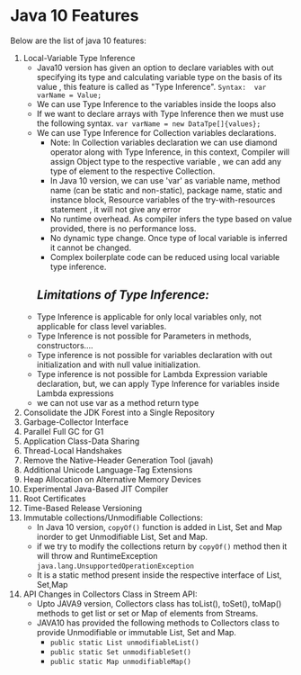 # Java 10 Features

Below are the list of java 10 features:

1) Local-Variable Type Inference
    * Java10 version has given an option to declare variables with out specifying its type  and
      calculating variable type on the basis of its value , this feature is called as "Type
      Inference".
        ` Syntax: 
        var varName = Value; `
    * We can use Type Inference to the variables inside the loops also
    * If we want to declare arrays with Type Inference then we must use the following syntax.
      `var varName = new DataTpe[]{values};`
    * We can use Type Inference for Collection variables declarations.
      * Note: In Collection variables declaration we can use diamond operator along with Type
        Inference, in this context, Compiler will assign Object type to the respective variable , we
        can add any type of element to the respective Collection.
      * In Java 10 version, we can use 'var' as variable name, method name (can be static and non-static), package name, static and instance block, Resource variables of the try-with-resources statement , it will not give any error
      * No runtime overhead. As compiler infers the type based on value provided, there is no performance loss. 
      * No dynamic type change. Once type of local variable is inferred it cannot be changed. 
      * Complex boilerplate code can be reduced using local variable type inference.
      ## ***Limitations of Type Inference:***
   * Type Inference is applicable for only local variables only, not applicable for class level
     variables.
   * Type Inference is not possible for Parameters in methods, constructors....
   *  Type inference is not possible for variables declaration with out initialization and with
      null value initialization.
   * Type inference is not possible for Lambda Expression variable declaration, but, we can
     apply Type Inference for variables inside Lambda expressions
   * we can not use var as a method return type
2) Consolidate the JDK Forest into a Single Repository
3) Garbage-Collector Interface
4) Parallel Full GC for G1
5) Application Class-Data Sharing 
6) Thread-Local Handshakes 
7) Remove the Native-Header Generation Tool (javah) 
8) Additional Unicode Language-Tag Extensions 
9) Heap Allocation on Alternative Memory Devices 
10) Experimental Java-Based JIT Compiler 
11) Root Certificates 
12) Time-Based Release Versioning  
13) Immutable collections/Unmodifiable Collections:
    * In Java 10 version, `copyOf()` function is added in List, Set and Map inorder to get
      Unmodifiable List, Set and Map.
    * if we try to modify the collections return by `copyOf()` method then it will throw and RuntimeException `java.lang.UnsupportedOperationException`
    * It is a static method present inside the respective interface of List, Set,Map
14) API Changes in Collectors Class in Streem API:
    * Upto JAVA9 version, Collectors class has toList(), toSet(), toMap() methods to get list or
      set or Map of elements from Streams. 
    * JAVA10 has provided the following methods to Collectors class to provide Unmodifiable or immutable List, Set and Map.
      * `public static List unmodifiableList()`
      * `public static Set unmodifiableSet()` 
      * `public static Map unmodifiableMap()`